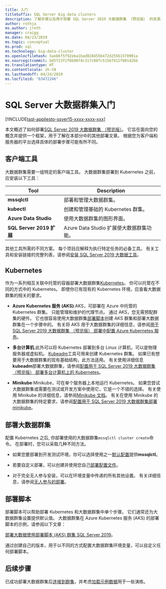 ```yaml
---
title: 入门
titleSuffix: SQL Server big data clusters
description: 了解步骤以及用于部署 SQL Server 2019 大数据群集 （预览版） 的资源。
author: rothja
ms.author: jroth
manager: craigg
ms.date: 04/23/2019
ms.topic: conceptual
ms.prod: sql
ms.technology: big-data-cluster
ms.openlocfilehash: 5aeb6f5f92eba1bad828455b472d25561570901a
ms.sourcegitcommit: bd5f23f2f6b9074c317c88fc51567412f08142bb
ms.translationtype: HT
ms.contentlocale: zh-CN
ms.lasthandoff: 04/24/2019
ms.locfileid: "63472246"
---
```

# <a name="get-started-with-sql-server-big-data-clusters"></a>SQL Server 大数据群集入门

[!INCLUDE[tsql-appliesto-ssver15-xxxx-xxxx-xxx](../includes/tsql-appliesto-ssver15-xxxx-xxxx-xxx.md)]

本文概述了如何部署[SQL Server 2019 大数据群集 （预览版）](big-data-cluster-overview.md)。 它旨在面向您的概念并提供一个框架，用于了解在本部分中的其他部署文章。 根据您为客户端和服务器的平台选择具体的部署步骤可能有所不同。

## <a id="tools"></a> 客户端工具

大数据群集需要一组特定的客户端工具。 大数据群集部署到 Kubernetes 之前，应安装以下工具：

| Tool | Description |
|---|---|
| **mssqlctl** | 部署和管理大数据群集。 |
| **kubectl** | 创建和管理基础的 Kubernetes 群集。 |
| **Azure Data Studio** | 使用大数据群集的图形界面。 |
| **SQL Server 2019 扩展** | Azure Data Studio 扩展使大数据群集功能。 |

其他工具所需的不同方案。 每个项目应解释为执行特定任务的必备工具。 有关工具和安装链接的完整列表，请参阅[安装 SQL Server 2019 大数据工具](deploy-big-data-tools.md)。

## <a name="kubernetes"></a>Kubernetes

作为一系列相互关联中托管的容器部署大数据群集[Kubernetes](https://kubernetes.io/docs/home)。 你可以托管在不同的方式中的 Kubernetes。 即使你已有现有的 Kubernetes 环境，应查看大数据群集的相关的要求。

- **Azure Kubernetes 服务 (AKS)**:AKS，可部署在 Azure 中托管的 Kubernetes 群集。 只能管理和维护的代理节点。 通过 AKS，您无需预配群集的硬件。 它也很容易使用大数据群集[部署脚本](quickstart-big-data-cluster-deploy.md)创建 AKS 群集和部署大数据群集在一个步骤中的。 有关将 AKS 用于大数据群集的详细信息，请参阅[用于 SQL Server 2019 大数据群集 （预览版） 部署中配置 Azure Kubernetes 服务](deploy-on-aks.md)。

- **多台计算机**:此外可以将 Kubernetes 部署到多台 Linux 计算机，可以是物理服务器或虚拟机。 [Kubeadm](https://kubernetes.io/docs/setup/independent/create-cluster-kubeadm/)工具可用来创建 Kubernetes 群集。 如果已有想要用于大数据群集的现有基础结构，此方法适用。 有关使用详细信息**kubeadm**部署大数据群集，请参阅[配置用于 SQL Server 2019 大数据群集 （预览版） 部署多台计算机上的 Kubernetes](deploy-with-kubeadm.md)。

- **Minikube**:Minikube，可在单个服务器上本地运行 Kubernetes。 如果您尝试大数据群集或需要在测试或开发方案中使用它，它是一个不错的选择。 有关使用 Minikube 的详细信息，请参阅[Minikube 文档](https://kubernetes.io/docs/setup/minikube/)。 有关在使用 Minikube 的大数据群集的特定要求，请参阅[配置用于 SQL Server 2019 大数据群集部署 minikube](deploy-on-minikube.md)。

## <a name="deploy-a-big-data-cluster"></a>部署大数据群集

配置 Kubernetes 之后, 你部署使用的大数据群集`mssqlctl cluster create`命令。 在部署时，您可以采取几种不同方法。

- 如果您要部署到开发测试环境，你可以选择使用之一[默认配置](deployment-guidance.md#deploy)提供**mssqlctl**。

- 若要自定义部署，可以创建并使用您自己[部署配置文件](deployment-guidance.md#configfile)。 

- 对于完全无人参与安装，可以在环境变量中传递的所有其他设置。 有关详细信息，请参阅[无人参与的部署](deployment-guidance.md#unattended)。

## <a name="deployment-scripts"></a>部署脚本

部署脚本可以帮助部署 Kubernetes 和大数据群集中单个步骤。 它们通常还为大数据群集设置提供默认值。 大数据群集在 Azure Kubernetes 服务 (AKS) 的部署脚本的示例，请参阅以下文章：

[部署大数据使用部署脚本 (AKS) 群集 SQL Server 2019](quickstart-big-data-cluster-deploy.md)。

通过创建自己的版本，用于以不同的方式配置大数据群集环境变量，可以自定义任何部署脚本。

## <a name="next-steps"></a>后续步骤

已成功部署大数据群集后[连接到群集](connect-to-big-data-cluster.md)，并考虑[加载示例数据](tutorial-load-sample-data.md)用于一些演练。